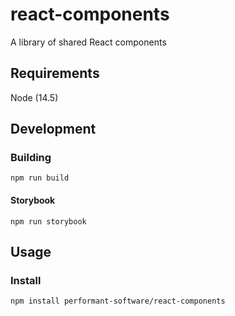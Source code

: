 # react-components
A library of shared React components

## Requirements
Node (14.5)

## Development

### Building
```
npm run build
```

#### Storybook
```
npm run storybook
```

## Usage

### Install
```
npm install performant-software/react-components
```